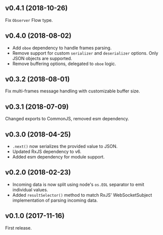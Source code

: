 ## v0.4.1 (2018-10-26)

Fix `Observer` Flow type.

## v0.4.0 (2018-08-02)

- Add `oboe` dependency to handle frames parsing.
- Remove support for custom `serializer` and `deserializer` options. Only JSON objects are supported.
- Remove buffering options, delegated to `oboe` logic.

## v0.3.2 (2018-08-01)

Fix multi-frames message handling with customizable buffer size.

## v0.3.1 (2018-07-09)

Changed exports to CommonJS, removed esm dependency.

## v0.3.0 (2018-04-25)

- `.next()` now serializes the provided value to JSON.
- Updated RxJS dependency to v6.
- Added esm dependency for module support.

## v0.2.0 (2018-02-23)

- Incoming data is now split using node's `os.EOL` separator to emit individual values.
- Added `resultSelector()` method to match RxJS' WebSocketSubject implementation of parsing incoming data.

## v0.1.0 (2017-11-16)

First release.
